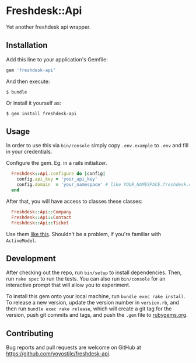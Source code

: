 # Freshdesk::Api

Yet another freshdesk api wrapper.

## Installation

Add this line to your application's Gemfile:

```ruby
gem 'freshdesk-api'
```

And then execute:

    $ bundle

Or install it yourself as:

    $ gem install freshdesk-api

## Usage

In order to use this via `bin/console` simply copy `.env.example` to `.env` and fill in your credentials.

Configure the gem. Eg. in a rails initializer.

```ruby
  Freshdesk::Api.configure do |config|
    config.api_key = 'your_api_key'
    config.domain  = 'your_namespace' # like YOUR_NAMESPACE.freshdesk.com
  end
```

After that, you will have access to classes these classes:

```ruby
  Freshdesk::Api::Company
  Freshdesk::Api::Contact
  Freshdesk::Api::Ticket
```

Use them [like this](https://github.com/rails/activeresource#find). Shouldn't be a problem, if you're familiar with `ActiveModel`.

## Development

After checking out the repo, run `bin/setup` to install dependencies. Then, run `rake spec` to run the tests. You can also run `bin/console` for an interactive prompt that will allow you to experiment.

To install this gem onto your local machine, run `bundle exec rake install`. To release a new version, update the version number in `version.rb`, and then run `bundle exec rake release`, which will create a git tag for the version, push git commits and tags, and push the `.gem` file to [rubygems.org](https://rubygems.org).

## Contributing

Bug reports and pull requests are welcome on GitHub at https://github.com/yoyostile/freshdesk-api.


